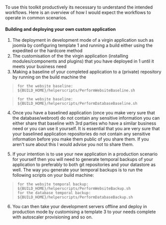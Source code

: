 To use this toolkit productively its necessary to understand the intended workflows. Here is an overview of how I would expect the workflows to operate in common scenarios.

#### Building and deploying your own custom application

1. The deployment in development mode of a virgin application such as joomla by configuring template 1 and running a build either using the expedited or the hardcore method
2. The customisation of the the virgin application (installing modules/components and plugins) that you have deployed in 1 until it meets your business need
3. Making a baseline of your completed application to a (private) repository by running on the build machine the

>     for the website baseline: ${BUILD_HOME}/helperscripts/PerformWebsiteBaseline.sh

>     for the website baseline: ${BUILD_HOME}/helperscripts/PerformDatabaseBaseline.sh

 4. Once you have a baselined application (once you make very sure that the database/webroot) do not contain any sensitive information you can either share that baseline with 3rd parties who have a similar business need or you can use it yourself. It is essential that you are very sure that your baselined application repositories do not contain any sensitive information before you make them public of you share them. If you aren't sure about this I would advise you not to share them.

5. If your intention is to use your new application in a production scenario for yourself then you will need to generate temporal backups of your application to preferably to both git repositories and your datastore as well. The way you generate your temporal backups is to run the following scripts on your build machine:

>     for the website temporal backup:  ${BUILD_HOME}/helperscripts/PerformWebsiteBackup.sh
>     for the database temporal backup: ${BUILD_HOME}/helperscripts/PerformDatabaseBackup.sh

6. You can then take your development servers offline and deploy in production mode by customising a template 3 to your needs complete with autoscaler provisioning and so on.
